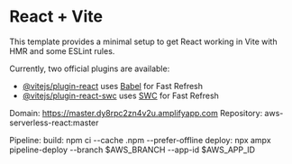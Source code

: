 # React + Vite

This template provides a minimal setup to get React working in Vite with HMR and some ESLint rules.

Currently, two official plugins are available:

- [@vitejs/plugin-react](https://github.com/vitejs/vite-plugin-react/blob/main/packages/plugin-react/README.md) uses [Babel](https://babeljs.io/) for Fast Refresh
- [@vitejs/plugin-react-swc](https://github.com/vitejs/vite-plugin-react-swc) uses [SWC](https://swc.rs/) for Fast Refresh

Domain: 
https://master.dy8rpc2zn4v2u.amplifyapp.com
Repository: aws-serverless-react:master

Pipeline: 
build: npm ci --cache .npm --prefer-offline
deploy: npx ampx pipeline-deploy --branch $AWS_BRANCH --app-id $AWS_APP_ID
